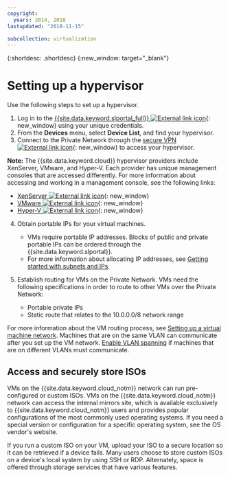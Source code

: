 ```yaml
---
copyright:
  years: 2014, 2018
lastupdated: "2018-11-15"

subcollection: virtualization
---
```

{:shortdesc: .shortdesc}
{:new_window: target="_blank"}

# Setting up a hypervisor

Use the following steps to set up a hypervisor.

1. Log in to the [{{site.data.keyword.slportal_full}} ![External link icon](../../icons/launch-glyph.svg "External link icon")](http://control.softlayer.com/){: new_window} using your unique credentials.
2. From the **Devices** menu, select **Device List**, and find your hypervisor.
3. Connect to the Private Network through the [secure VPN ![External link icon](../../icons/launch-glyph.svg "External link icon")](http://www.softlayer.com/vpn-access){: new_window} to access your hypervisor.

**Note:** The {{site.data.keyword.cloud}} hypervisor providers include XenServer, VMware, and Hyper-V. Each provider has unique management consoles that are accessed differently. For more information about accessing and working in a management console, see the following links:

   * [XenServer ![External link icon](../../icons/launch-glyph.svg "External link icon")](https://support.citrix.com/en/products/xenserver){: new_window}
   * [VMware ![External link icon](../../icons/launch-glyph.svg "External link icon")](https://www.vmware.com/support/vsphere-hypervisor.html){: new_window}
   * [Hyper-V ![External link icon](../../icons/launch-glyph.svg "External link icon")](http://technet.microsoft.com/en-us/windowsserver/dd448604){: new_window}

4. Obtain portable IPs for your virtual machines.
    * VMs require portable IP addresses. Blocks of public and private portable IPs can be ordered through the {{site.data.keyword.slportal}}.
    * For more information about allocating IP addresses, see [Getting started with subnets and IPs](/docs/infrastructure/subnets?topic=subnets-getting-started-with-subnets-and-ips).

5. Establish routing for VMs on the Private Network. VMs need the following specifications in order to route to other VMs over the Private Network:
    * Portable private IPs
    * Static route that relates to the 10.0.0.0/8 network range

For more information about the VM routing process, see [Setting up a virtual machine network](/docs/infrastructure/virtualization?topic=Virtualization-setting-up-a-virtual-machine-network). Machines that are on the same VLAN can communicate after you set up the VM network. [Enable VLAN spanning](/docs/infrastructure/vlans?topic=vlans-vlan-spanning) if machines that are on different VLANs must communicate.

## Access and securely store ISOs

VMs on the {{site.data.keyword.cloud_notm}} network can run pre-configured or custom ISOs. VMs on the {{site.data.keyword.cloud_notm}} network can access the internal mirrors site, which is available exclusively to {{site.data.keyword.cloud_notm}} users and provides popular configurations of the most commonly used operating systems. If you need a special version or configuration for a specific operating system, see the OS vendor's website.

If you run a custom ISO on your VM, upload your ISO to a secure location so it can be retrieved if a device fails. Many users choose to store custom ISOs on a device's local system by using SSH or RDP. Alternately, space is offered through storage services that have various features.
